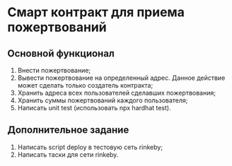 # Смарт контракт для приема пожертвований

## Основной функционал

1. Внести пожертвование;
2. Вывести пожертвование на определенный адрес. Данное действие может сделать только создатель контракта;
3. Хранить адреса всех пользователей сделавших пожертвования;
4. Хранить суммы пожертвований каждого пользователя;
5. Написать unit test (использовать npx hardhat test).

## Дополнительное задание

1. Написать script deploy в тестовую сеть rinkeby;
2. Написать таски для сети rinkeby.
